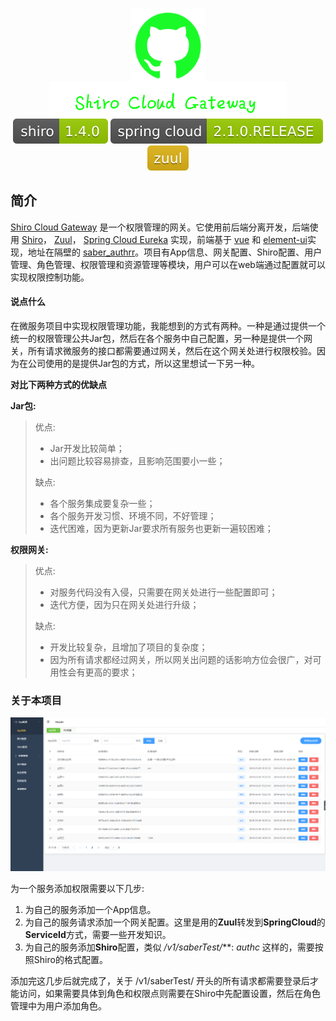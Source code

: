 <p align="center">
  <img width="120" src="./图床/logo-github.png">
  <div align="center" style="height:80px; margin: -20px 0px">
  	<img  src="./图床/title.PNG" height="80">
  </div>
  <div align="center">
  	<img  src="./图床/shiro-1.4.0-green.svg">
  	<img  src="./图床/spring cloud-2.1.0.RELEASE-green.svg">
  	<img  src="./图床/zuul-yellow.svg">
  </div>
</p>

## 简介

[Shiro Cloud Gateway](https://github.com/wuwang494309953/saberR) 是一个权限管理的网关。它使用前后端分离开发，后端使用 [Shiro](https://github.com/apache/shiro)， [Zuul](https://github.com/Netflix/zuul)， [Spring Cloud Eureka](https://github.com/Netflix/eureka) 实现，前端基于 [vue](https://github.com/vuejs/vue) 和 [element-ui](https://github.com/ElemeFE/element)实现，地址在隔壁的 [saber_authrr](https://github.com/wuwang494309953/saber_authrr)。项目有App信息、网关配置、Shiro配置、用户管理、角色管理、权限管理和资源管理等模块，用户可以在web端通过配置就可以实现权限控制功能。



#### 说点什么

在微服务项目中实现权限管理功能，我能想到的方式有两种。一种是通过提供一个统一的权限管理公共Jar包，然后在各个服务中自己配置，另一种是提供一个网关，所有请求微服务的接口都需要通过网关，然后在这个网关处进行权限校验。因为在公司使用的是提供Jar包的方式，所以这里想试一下另一种。

**对比下两种方式的优缺点**

**Jar包:**

> 优点:
>
> - Jar开发比较简单；
> - 出问题比较容易排查，且影响范围要小一些；
>
> 缺点:
>
> - 各个服务集成要复杂一些；
> - 各个服务开发习惯、环境不同，不好管理；
> - 迭代困难，因为更新Jar要求所有服务也更新一遍较困难；

**权限网关:**

> 优点:
>
> - 对服务代码没有入侵，只需要在网关处进行一些配置即可；
> - 迭代方便，因为只在网关处进行升级；
>
> 缺点:
>
> - 开发比较复杂，且增加了项目的复杂度；
> - 因为所有请求都经过网关，所以网关出问题的话影响方位会很广，对可用性会有更高的要求；



### 关于本项目

![1569380314826](./图床/1569380314826.png)

为一个服务添加权限需要以下几步:

1. 为自己的服务添加一个App信息。
2. 为自己的服务请求添加一个网关配置。这里是用的**Zuul**转发到**SpringCloud**的**ServiceId**方式，需要一些开发知识。
3. 为自己的服务添加**Shiro**配置，类似 */v1/saberTest/***: *authc* 这样的，需要按照Shiro的格式配置。

添加完这几步后就完成了，关于 /v1/saberTest/ 开头的所有请求都需要登录后才能访问，如果需要具体到角色和权限点则需要在Shiro中先配置设置，然后在角色管理中为用户添加角色。